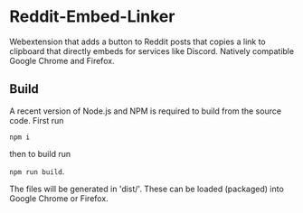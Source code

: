 # Reddit-Embed-Linker
Webextension that adds a button to Reddit posts that copies a link to clipboard that directly embeds for services like Discord. Natively compatible Google Chrome and Firefox.

## Build
A recent version of Node.js and NPM is required to build from the source code. First run 

```npm i```

 then to build run 
 
 ```npm run build```. 
 
 The files will be generated in 'dist/'. These can be loaded (packaged) into Google Chrome or Firefox.